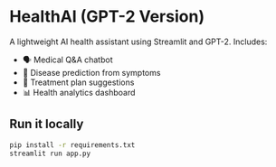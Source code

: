 # HealthAI (GPT-2 Version)

A lightweight AI health assistant using Streamlit and GPT-2. Includes:

- 🗣️ Medical Q&A chatbot
- 🧪 Disease prediction from symptoms
- 💊 Treatment plan suggestions
- 📊 Health analytics dashboard

## Run it locally

```bash
pip install -r requirements.txt
streamlit run app.py

